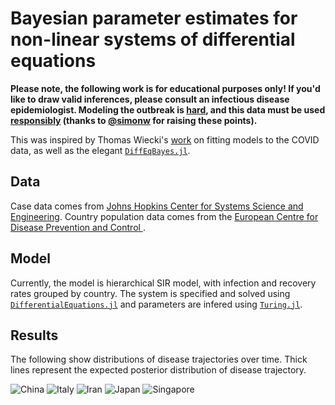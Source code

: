 # Bayesian parameter estimates for non-linear systems of differential equations

**Please note, the following work is for educational purposes only! If you'd like to draw valid inferences, please consult an infectious disease epidemiologist. Modeling the outbreak is [hard](https://fivethirtyeight.com/features/why-its-so-freaking-hard-to-make-a-good-covid-19-model/), and this data must be used [responsibly](https://medium.com/nightingale/ten-considerations-before-you-create-another-chart-about-covid-19-27d3bd691be8) (thanks to [@simonw](https://github.com/simonw/covid-19-datasette/blob/master/README.md) for raising these points).**

This was inspired by Thomas Wiecki's [work](https://github.com/twiecki/covid19) on fitting models to the COVID data, as well as the elegant [`DiffEqBayes.jl`](https://github.com/JuliaDiffEq/DiffEqBayes.jl).

## Data

Case data comes from [Johns Hopkins Center for Systems Science and Engineering](https://github.com/CSSEGISandData/COVID-19). Country population data comes from the [European Centre for Disease Prevention and Control ](https://www.ecdc.europa.eu/en/publications-data/download-todays-data-geographic-distribution-covid-19-cases-worldwide).

## Model

Currently, the model is hierarchical SIR model, with infection and recovery rates grouped by country. The system is specified and solved using [`DifferentialEquations.jl`](https://pkg.julialang.org/docs/DifferentialEquations/UQdwS/6.6.0/) and parameters are infered using [`Turing.jl`](https://turing.ml/dev/).

## Results

The following show distributions of disease trajectories over time. Thick lines represent the expected posterior distribution of disease trajectory.

![China](bayesian_nlde/data/plots/China.svg)
![Italy](bayesian_nlde/data/plots/Italy.svg)
![Iran](bayesian_nlde/data/plots/Iran.svg)
![Japan](bayesian_nlde/data/plots/Japan.svg)
![Singapore](bayesian_nlde/data/plots/Singapore.svg)

